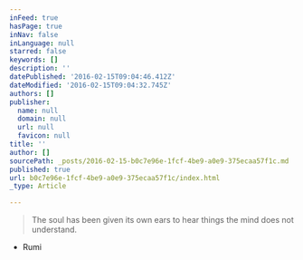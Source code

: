 ```yaml
---
inFeed: true
hasPage: true
inNav: false
inLanguage: null
starred: false
keywords: []
description: ''
datePublished: '2016-02-15T09:04:46.412Z'
dateModified: '2016-02-15T09:04:32.745Z'
authors: []
publisher:
  name: null
  domain: null
  url: null
  favicon: null
title: ''
author: []
sourcePath: _posts/2016-02-15-b0c7e96e-1fcf-4be9-a0e9-375ecaa57f1c.md
published: true
url: b0c7e96e-1fcf-4be9-a0e9-375ecaa57f1c/index.html
_type: Article

---
```

> The soul has been given its own ears to hear things the mind does not understand.

- Rumi